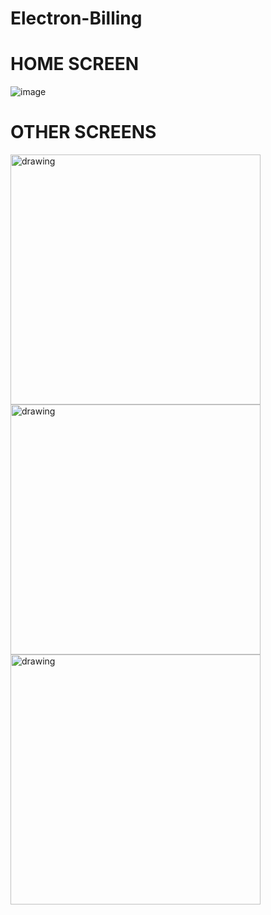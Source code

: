 # Electron-Billing

# HOME SCREEN

![image](https://user-images.githubusercontent.com/64111093/123597129-9113c380-d810-11eb-8fed-694f2b042560.png )

# OTHER SCREENS
<img src="https://user-images.githubusercontent.com/64111093/123597450-fc5d9580-d810-11eb-87c7-bf96791efde5.png" alt="drawing" width="400" margin="20px"/><img src="https://user-images.githubusercontent.com/64111093/123597346-dafca980-d810-11eb-87ce-41d723e8d074.png" alt="drawing" width="400" margin="20px"/><img src="https://user-images.githubusercontent.com/64111093/123597497-097a8480-d811-11eb-9d2b-57bf64196537.png" alt="drawing" width="400" margin="20px"/>


